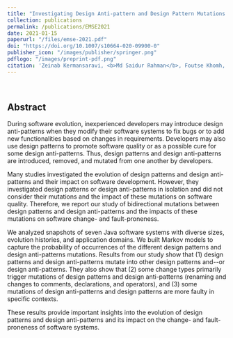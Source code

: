 ```yaml
---
title: "Investigating Design Anti-pattern and Design Pattern Mutations and Their Change- and Fault-proneness"
collection: publications
permalink: /publications/EMSE2021
date: 2021-01-15
paperurl: "/files/emse-2021.pdf"
doi: "https://doi.org/10.1007/s10664-020-09900-0"
publisher_icon: "/images/publisher/springer.png"
pdflogo: "/images/preprint-pdf.png"
citation: 'Zeinab Kermansaravi, <b>Md Saidur Rahman</b>, Foutse Khomh, Fehmi Jaafar and Yann-Gäel Gúeh́eneuc, &quot;Investigating Design Anti-pattern and Design Pattern Mutations and Their Change- and Fault-proneness&quot;, <i>Empirical Software Engineering (<b>EMSE</b>)</i>. Volume 26, Article 9, pages 47, 2021.'
---
```

<br>

## Abstract
During software evolution, inexperienced developers may introduce design anti-patterns when they modify their software systems to fix bugs or to add new functionalities based on changes in requirements. Developers may also use design patterns to promote software quality or as a possible cure for some design anti-patterns. Thus, design patterns and design anti-patterns are introduced, removed, and mutated from one another by developers.

Many studies investigated the evolution of design patterns and design anti-patterns and their impact on software development. However, they investigated design patterns or design anti-patterns in isolation and did not consider their mutations and the impact of these mutations on software quality. Therefore, we report our study of bidirectional mutations between design patterns and design anti-patterns and the impacts of these mutations on software change- and fault-proneness. 

We analyzed snapshots of seven Java software systems with diverse sizes, evolution histories, and application domains. We built Markov models to capture the probability of occurrences of the different design patterns and design anti-patterns mutations. Results from our study show that (1) design patterns and design anti-patterns mutate into other design patterns and--or design anti-patterns. They also show that (2) some change types primarily trigger mutations of design patterns and design anti-patterns (renaming and changes to comments, declarations, and operators), and (3) some mutations of design anti-patterns and design patterns are  more faulty in specific contexts.

These results provide important insights into the evolution of design patterns and design anti-patterns and its impact on the change- and fault-proneness of software systems.
